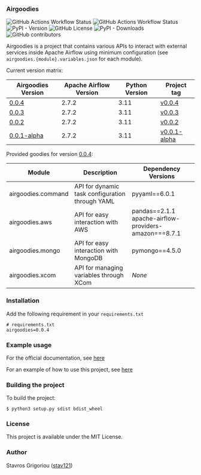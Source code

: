 ### Airgoodies

![GitHub Actions Workflow Status](https://img.shields.io/github/actions/workflow/status/stav121/apache-airflow-goodies/build_wheel.yaml?branch=main&style=flat&label=build)
![GitHub Actions Workflow Status](https://img.shields.io/github/actions/workflow/status/stav121/apache-airflow-goodies/mdbook.yaml?branch=main&label=docs)
![PyPI - Version](https://img.shields.io/pypi/v/airgoodies)
![GitHub License](https://img.shields.io/github/license/stav121/apache-airflow-goodies)
![PyPI - Downloads](https://img.shields.io/pypi/dm/goodies)
![GitHub contributors](https://img.shields.io/github/contributors/stav121/apache-airflow-goodies)

Airgoodies is a project that contains various APIs to interact with external services inside Apache Airflow using
minimum configuration (see `airgoodies.{module}.variables.json` for each module).

Current version matrix:

| Airgoodies Version                                                                         | Apache Airflow Version | Python Version | Project tag                                                                                 |
|--------------------------------------------------------------------------------------------|------------------------|----------------|---------------------------------------------------------------------------------------------|
| [0.0.4](https://github.com/stav121/apache-airflow-goodies/releases/tag/v0.0.4)             | 2.7.2                  | 3.11           | [v0.0.4](https://github.com/stav121/apache-airflow-goodies/releases/tag/v0.0.4)             |
| [0.0.3](https://github.com/stav121/apache-airflow-goodies/releases/tag/v0.0.3)             | 2.7.2                  | 3.11           | [v0.0.3](https://github.com/stav121/apache-airflow-goodies/releases/tag/v0.0.3)             |
| [0.0.2](https://github.com/stav121/apache-airflow-goodies/releases/tag/v0.0.2)             | 2.7.2                  | 3.11           | [v0.0.2](https://github.com/stav121/apache-airflow-goodies/releases/tag/v0.0.2)             |
| [0.0.1-alpha](https://github.com/stav121/apache-airflow-goodies/releases/tag/v0.0.1-alpha) | 2.7.2                  | 3.11           | [v0.0.1-alpha](https://github.com/stav121/apache-airflow-goodies/releases/tag/v0.0.1-alpha) |

Provided goodies for version [0.0.4](https://github.com/stav121/apache-airflow-goodies/releases/tag/v0.0.4):

| Module             | Description                                     | Dependency Versions                                      |
|--------------------|-------------------------------------------------|----------------------------------------------------------|
| airgoodies.command | API for dynamic task configuration through YAML | pyyaml==6.0.1                                            |
| airgoodies.aws     | API for easy interaction with AWS               | pandas==2.1.1<br>apache-airflow-providers-amazon===8.7.1 |
| airgoodies.mongo   | API for easy interaction with MongoDB           | pymongo==4.5.0                                           |
| airgoodies.xcom    | API for managing variables through XCom         | *None*                                                   |

### Installation

Add the following requirement in your `requirements.txt`

```
# requirements.txt
airgoodies=0.0.4
```

### Example usage

For the official documentation, see [here](https://stav121.github.io/apache-airflow-goodies)

For an example of how to use this project, see [here](https://github.com/stav121/apache-airflow-goodies-examples)

### Building the project

To build the project:

```shell
$ python3 setup.py sdist bdist_wheel
```

### License

This project is available under the MIT License.

### Author

Stavros Grigoriou ([stav121](https://github.com/stav121))
